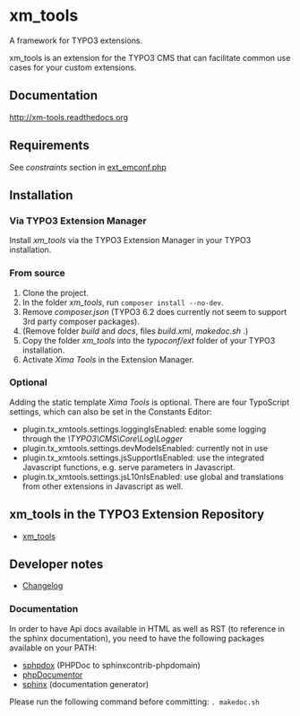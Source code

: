 # xm_tools
A framework for TYPO3 extensions.

xm_tools is an extension for the TYPO3 CMS that can facilitate common use cases for your custom extensions.

## Documentation

http://xm-tools.readthedocs.org

## Requirements
See *constraints* section in [ext_emconf.php](ext_emconf.php)

## Installation
### Via TYPO3 Extension Manager
Install *xm_tools* via the TYPO3 Extension Manager in your TYPO3 installation.

### From source
1. Clone the project.
2. In the folder *xm_tools*, run `composer install --no-dev`.
3. Remove *composer.json* (TYPO3 6.2 does currently not seem to support 3rd party composer packages).
4. (Remove folder *build* and *docs*, files *build.xml*, *makedoc.sh* .)
5. Copy the folder *xm_tools* into the *typoconf/ext* folder of your TYPO3 installation.
6. Activate *Xima Tools* in the Extension Manager.

### Optional
Adding the static template *Xima Tools* is optional. There are four TypoScript settings, which can also be set in the Constants Editor:
* plugin.tx_xmtools.settings.loggingIsEnabled: enable some logging through the *\TYPO3\CMS\Core\Log\Logger*
* plugin.tx_xmtools.settings.devModeIsEnabled: currently not in use
* plugin.tx_xmtools.settings.jsSupportIsEnabled: use the integrated Javascript functions, e.g. serve parameters in Javascript.
* plugin.tx_xmtools.settings.jsL10nIsEnabled: use global and translations from other extensions in Javascript as well.


## xm_tools in the TYPO3 Extension Repository 
* [xm_tools](http://typo3.org/extensions/repository/view/xm_tools)

## Developer notes
* [Changelog](CHANGELOG.md)


### Documentation
In order to have Api docs available in HTML as well as RST (to reference in the sphinx documentation), you need to have the following packages available on your PATH:
- [sphpdox](https://github.com/varspool/sphpdox) (PHPDoc to sphinxcontrib-phpdomain)
- [phpDocumentor](http://www.phpdoc.org/)
- [sphinx](http://sphinx-doc.org/) (documentation generator)

Please run the following command before committing: `. makedoc.sh`
